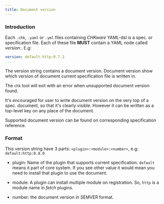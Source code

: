 ```yaml
---
title: Document version
---
```


### Introduction

Each `.chk`, `.yaml` or `.yml` files containing *CHKware* YAML-dsl is a spec. or specification file. Each of these file **MUST** contain a YAML node called *version:*. E.g:

```yml
version: default:http:0.7.2
...
```

The version string contains a document version. Document version show which version of document current specification file is written in.

The `chk` tool will exit with an error when unsupported document version found.

It's encouraged for user to write document version on the very top of a spec. document, so that it's clearly visible. However it can be written as a top-level key on any place of the document.

Supported document version can be found on corresponding specification reference.

### Format

This version string have 3 parts: `<plugin>:<module>:<number>`, e.g: `default:http:0.8.0`

- plugin: Name of the plugin that supports current specification. `default` means it part of core system. If you see other value it would mean you need to install that plugin to use the document.

- module: A plugin can install multiple module on registration. So, `http` is a module name in *fetch* plugins.

- number: the document version in SEMVER format.
